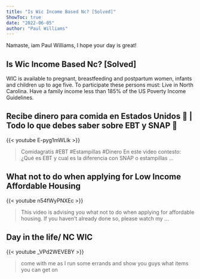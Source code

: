 ```yaml
---
title: "Is Wic Income Based Nc? [Solved]"
ShowToc: true 
date: "2022-06-05"
author: "Paul Williams" 
---
```


Namaste, iam Paul Williams, I hope your day is great!
## Is Wic Income Based Nc? [Solved]
WIC is available to pregnant, breastfeeding and postpartum women, infants and children up to age five. To participate these persons must: Live in North Carolina. Have a family income less than 185% of the US Poverty Income Guidelines.

## Recibe dinero para comida en Estados Unidos 💸 | Todo lo que debes saber sobre EBT y SNAP 🍎
{{< youtube E-pyg1mWLlk >}}
>Comidagratis #EBT #Estampillas #Dinero En este video contesto: ¿Qué es EBT y cual es la diferencia con SNAP o estampillas ...

## What not to do when applying for Low Income Affordable Housing
{{< youtube n54fWyPNXEc >}}
>This video is advising you what not to do when applying for affordable housing. If you haven't already done so, please watch my ...

## Day in the life/ NC WIC
{{< youtube _VPd2WEVEBY >}}
>come with me as I run some errands and show you guys what items you can get on 

